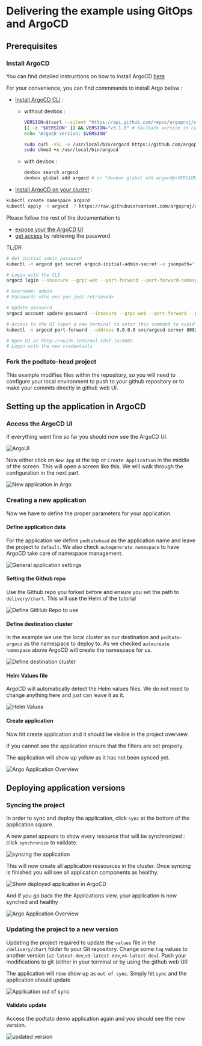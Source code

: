 # Delivering the example using GitOps and ArgoCD

## Prerequisites

### Install ArgoCD

You can find detailed instructions on how to install ArgoCD [here](https://argoproj.github.io/argo-cd/getting_started/)

For your convenience, you can find commmands to install Argo below :

- [Install ArgoCD CLI](https://argoproj.github.io/argo-cd/cli_installation/) :

  - without devbox :

    ```bash
    VERSION=$(curl --silent "https://api.github.com/repos/argoproj/argo-cd/releases/latest" | grep '"tag_name"' | sed -E 's/.*"([^"]+)".*/\1/')
    [[ -z "$VERSION" ]] && VERSION="v3.1.8" # fallback version in case the github API is not reachable (rate limit exceeded for example)
    echo "ArgoCD version: $VERSION"

    sudo curl -sSL -o /usr/local/bin/argocd https://github.com/argoproj/argo-cd/releases/download/$VERSION/argocd-linux-amd64
    sudo chmod +x /usr/local/bin/argocd
    ```

  - with devbox :

    ```bash
    devbox search argocd
    devbox global add argocd # or "devbox global add argocd@<VERSION>" if you want a specific version (where <VERSION>=3.1.8 for example)
    ```

- [Install ArgoCD on your cluster](https://argoproj.github.io/argo-cd/getting_started/#1-install-argo-cd) :

```bash
kubectl create namespace argocd
kubectl apply -n argocd -f https://raw.githubusercontent.com/argoproj/argo-cd/stable/manifests/install.yaml
```

Please follow the rest of the documentation to

- [expose your the ArgoCD UI](https://argoproj.github.io/argo-cd/getting_started/#3-access-the-argo-cd-api-server)
- [get access](https://argoproj.github.io/argo-cd/getting_started/#4-login-using-the-cli) by retrieving the password

TL;DR

```bash
# Get initial admin password
kubectl -n argocd get secret argocd-initial-admin-secret -o jsonpath="{.data.password}" | base64 -d && echo

# Login with the CLI
argocd login --insecure --grpc-web --port-forward --port-forward-namespace argocd

# Username: admin
# Password: <the one you just retrieved>

# Update password
argocd account update-password --insecure --grpc-web --port-forward --port-forward-namespace argocd

# Access to the UI (open a new terminal to enter this command to avoid being distrubed by outputs)
kubectl -n argocd port-forward --address 0.0.0.0 svc/argocd-server 8082:80

# Open UI at http://<uid>.internal.cdsf.io:8082
# Login with the new credentials
```

### Fork the podtato-head project

This example modifies files within the repository, so you will need to configure your local environment
to push to your github repository or to make your commits directly in github web UI.

## Setting up the application in ArgoCD

### Access the ArgoCD UI

If everything went fine so far you should now see the ArgoCD UI.

![ArgoUI](images/argo1.png)

Now either click on ```New App``` at the top or ```Create Application``` in the
middle of the screen. This will open a screen like this. We will walk through
the configuration in the next part.

![New application in Argo](images/argoNewProject.png)

### Creating a new application

Now we have to define the proper parameters for your application.

#### Define application data

For the application we define ```podtatohead``` as the application name and leave
the project to ```default```.  We also check ```autogenerate namespace``` to
have ArgoCD take care of namespace management.

![General application settings](images/argoGeneral.png)

#### Setting the Github repo

Use the Github repo you forked before and ensure you set the path to ```
delivery/chart```. This will use the Helm of the tutorial

![Define GitHub Repo to use](images/argoGithub.png)

#### Define destination cluster

In the example we use the local cluster as our destination and
```podtato-argocd``` as the namespace to deploy to. As we checked ```autocreate
namespace``` above ArgoCD will create the namespace for us.

![Define destination cluster](images/argoDestination.png)

#### Helm Values file

ArgoCD will automatically detect the Helm values files. We do not need to change
anything here and just can leave it as it.

![Helm Values](images/argoHelm.png)

#### Create application

Now hit create application and it should be visible in the project overview.

If you cannot see the application ensure that the filters are set properly.

The application will show up yellow as it has not been synced yet.

![Argo Application Overview](images/argoAppsOutOfSync.png)

## Deploying application versions

### Syncing the project

In order to sync and deploy the application, click ```sync``` at the bottom of the application square.

A new panel appears to show every resource that will be synchronized : click ```synchronize``` to validate.

![syncing the application](images/argoSynchronize.png)

This will now create all application ressources in the cluster.
Once syncing is finished you will see all application components as healthy.

![Show deployed application in ArgoCD](images/argoDeployment.png)

And if you go back the the Applications view, your application is now synched and healthy

![Argo Application Overview](images/argoApps.png)

### Updating the project to a new version

Updating the project required to update the ```values``` file in the
```/delivery/chart``` folder fo your Git
repository. Change some ```tag``` values to another version (```v2-latest-dev```,```v3-latest-dev```,```v4-latest-dev```).
Push your modifications to git (either in your terminal or by using the github web UI)

The application will now show up as ```out of sync```. Simply hit ```sync``` and
the application should update

![Application out of sync](images/argoOutOfSync.png)

#### Validate update

Access the podtato demo application again and you should see the new version.

![updated version](images/podTatoUpdate.png)
